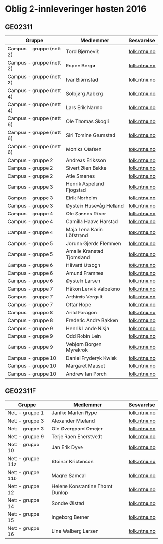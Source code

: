 # Oblig 2-innleveringer høsten 2016

## GEO2311

Gruppe |Medlemmer |Besvarelse
---  |---  |---
Campus - gruppe (nett 2) |Tord Bjørnevik |[folk.ntnu.no](http://folk.ntnu.no/tordbjo/Oblig%202/SysselsettingOppland%20(1).html)
Campus - gruppe (nett 2) |Espen Bergø |[folk.ntnu.no](http://folk.ntnu.no/espberg/SysselsettingOppland.html)
Campus - gruppe (nett 2) |Ivar Bjørnstad |[folk.ntnu.no](http://folk.ntnu.no/ivarbj/SysselsettingOppland.html)
Campus - gruppe (nett 4) |Solbjørg Aaberg |[folk.ntnu.no](http://folk.ntnu.no/solbjora)
Campus - gruppe (nett 4) |Lars Erik Narmo |[folk.ntnu.no](http://folk.ntnu.no/larsenar)
Campus - gruppe (nett 6) |Ole Thomas Skogli |[folk.ntnu.no](http://folk.ntnu.no/olets/Oblig_2/Hjemmeside.html)
Campus - gruppe (nett 6) |Siri Tomine Grumstad |[folk.ntnu.no](http://folk.ntnu.no/siritg/Oblig2/Hjemmeside.html)
Campus - gruppe (nett 6) |Monika Olafsen |[folk.ntnu.no](http://folk.ntnu.no/monikol/OBLIG.2/hjemmeside.html)
Campus - gruppe 2 |Andreas Eriksson |[folk.ntnu.no](http://folk.ntnu.no/erikaer/oppgave2/)
Campus - gruppe 2 |Sivert Øien Bakke |[folk.ntnu.no](http://folk.ntnu.no/sivertob/oppgave2/)
Campus - gruppe 2 |Atle Smenes |[folk.ntnu.no](http://folk.ntnu.no/atlesm/GEO2311oblig2/)
Campus - gruppe 3 |Henrik Aspelund Fjogstad |[folk.ntnu.no](http://folk.ntnu.no/henrifjo/Oblig2/Hovedside.html)
Campus - gruppe 3 |Eirik Norheim |[folk.ntnu.no](http://folk.ntnu.no/eirinorh/Oblig2/Hovedside.html)
Campus - gruppe 3 |Øystein Husevåg Helland |[folk.ntnu.no](http://folk.ntnu.no/oysteihh/Oblig2/Hovedside.html)
Campus - gruppe 4 |Ole Sannes Riiser |[folk.ntnu.no](http://folk.ntnu.no/olesr/)
Campus - gruppe 4 |Camilla Haave Harstad |[folk.ntnu.no](http://folk.ntnu.no/camilhh/)
Campus - gruppe 4 |Maja Lena Karin Löfstrand |[folk.ntnu.no](http://folk.ntnu.no/mllofstr/)
Campus - gruppe 5 |Jorunn Gjerde Flemmen |[folk.ntnu.no](http://folk.ntnu.no/jorunngf/)
Campus - gruppe 5 |Amalie Kranstad Tjomsland |[folk.ntnu.no](http://folk.ntnu.no/amaliekt/)
Campus - gruppe 6 |Håvard Utsogn |[folk.ntnu.no](http://folk.ntnu.no/haavarut/oblig%202/)
Campus - gruppe 6 |Amund Framnes |[folk.ntnu.no](http://folk.ntnu.no/amunf/Hovedside_oblig2_gruppe10/)
Campus - gruppe 6 |Øystein Larsen |[folk.ntnu.no](http://folk.ntnu.no/oyslars/Oblig_2_%C3%98ystein_Larsen-H%C3%A5vard_Utsogn-Amund_Framnes/)
Campus - gruppe 7 |Håkon Lervik Valbekmo |[folk.ntnu.no](http://folk.ntnu.no/haakonlv/Oblig2_Gruppe7_GIB/index.html)
Campus - gruppe 7 |Arthimis Vergult |[folk.ntnu.no](http://folk.ntnu.no/arthimiv/Obig2_Gruppe7_GeografiskInformasjonsbehandling/Ass2.html)
Campus - gruppe 7 |Ottar Hope |[folk.ntnu.no](http://folk.ntnu.no/ottarho/Obig2_Gruppe/)
Campus - gruppe 8 |Arild Feragen |[folk.ntnu.no](http://folk.ntnu.no/arildfer/oblig2/index.html)
Campus - gruppe 8 |Frederic Andre Bakken |[folk.ntnu.no](http://folk.ntnu.no/frederba/oblig2/)
Campus - gruppe 9 |Henrik Lande Nisja  |[folk.ntnu.no](http://folk.ntnu.no/henriln/Oblig2/Sysselsetting%20side.html)
Campus - gruppe 9 |Odd Robin Lein  |[folk.ntnu.no](http://folk.ntnu.no/oddrle/Oblig2/Sysselsetting%20side.html)
Campus - gruppe 9 |Vebjørn Borgen Myrekrok  |[folk.ntnu.no](http://folk.ntnu.no/vebjorbm/Oblig2/Sysselsetting%20side.html)
Campus - gruppe 10 |Daniel Fryderyk Kwiek |[folk.ntnu.no](http://folk.ntnu.no/danielkw/Oblig2GEO2311/Oblig_vestfold.html)
Campus - gruppe 10 |Margaret Mauset |[folk.ntnu.no](http://folk.ntnu.no/margam/Oblig2GEO2311/Oblig_vestfold.html)
Campus - gruppe 10 |Andrew Ian Porch |[folk.ntnu.no](http://folk.ntnu.no/andrewip/Oblig2GEO2311/Oblig_vestfold.html)

## GEO2311F

Gruppe |Medlemmer |Besvarelse
---  |---  |---
Nett - gruppe 1 |Janike Marlen Rype |[folk.ntnu.no](http://folk.ntnu.no/janikemr/)
Nett - gruppe 3 |Alexander Mæland |[folk.ntnu.no](http://folk.ntnu.no/alexamae/)
Nett - gruppe 3 |Ole Øvergaard Omejer |[folk.ntnu.no](http://folk.ntnu.no/omejer/)
Nett - gruppe 9 |Terje Raen Enerstvedt |[folk.ntnu.no](http://folk.ntnu.no/terjeene/kart.html)
Nett - gruppe 10 |Jan Erik Dyve |[folk.ntnu.no](http://folk.ntnu.no/janedy/)
Nett - gruppe 11a |Steinar Kristensen |[folk.ntnu.no](http://folk.ntnu.no/steikri/Index.html)
Nett - gruppe 11b |Magne Samdal |[folk.ntnu.no](http://folk.ntnu.no/magnesa/Index.html)
Nett - gruppe 12 |Helene Konstantine Thømt Dunlop |[folk.ntnu.no](http://folk.ntnu.no/helenekd/Oblig%202/kartside_sysselsetting.html)
Nett - gruppe 14 |Sondre Øistad |[folk.ntnu.no](http://folk.ntnu.no/sondroi/Oblig2.html)
Nett - gruppe 15 |Ingeborg Berner |[folk.ntnu.no](http://folk.ntnu.no/berner/oblig2/)
Nett - gruppe 16 |Line Walberg Larsen |[folk.ntnu.no](http://folk.ntnu.no/linewl/oblig2/index.html)
